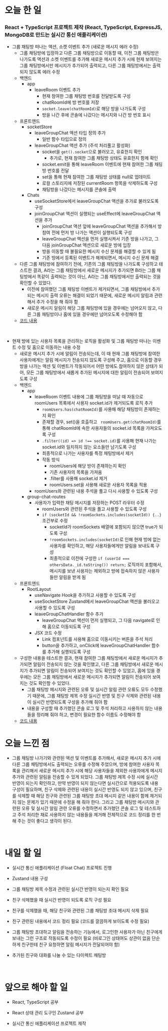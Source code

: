 # 오늘 한 일

### React + TypeScript 프로젝트 제작 (React, TypeScript, ExpressJS, MongoDB로 만드는 실시간 통신 애플리케이션)

- 그룹 채팅방 떠나는 액션, 소켓 이벤트 추가 (새로운 메시지 에러 수정)
  - 그룹 채팅방에 입장하고 다른 그룹 채팅방으로 이동할 때, 이전 그룹 채팅방은 나가도록 액션과 소켓 이벤트를 추가해 새로운 메시지 추가 시에 현재 보여지는 그룹 채팅방에서만 메시지가 추가되어 출력되고, 다른 그룹 채팅방에서는 출력되지 않도록 에러 수정
  - 백엔드
    - app
      - leaveRoom 이벤트 추가
        - 현재 참여한 그룹 채팅방 번호를 전달받도록 구성
        - chatRoomId에 방 번호를 저장
        - `socket.leave(chatRoomId)`로 해당 방을 나가도록 구성
        - 방을 나간 후에 콘솔에 나갔다는 메시지와 나간 방 번호 표시
  - 프론트엔드
    - socketStore
      - leaveGroupChat 액션 타입 정의 추가
        - 일반 함수 타입으로 정의
      - leaveGroupChat 액션 추가 (주석 처리풀고 활성화)
        - socket을 `get().socket`으로 불러오고, 유효한지 확인
          - 추가로, 현재 참여한 그룹 채팅방 상태도 유효한지 함께 확인
        - socket.emit을 통해 leaveRoom 이벤트에 현재 참여한 그룹 채팅방 번호를 전달
        - set을 통해 현재 참여한 그룹 채팅방 상태를 null로 업데이트
        - 로컬 스토리지에 저장된 currentRoom 항목을 삭제하도록 구성
        - 채팅방을 나갔다는 메시지를 콘솔에 출력
    - Chats
      - useSocketStore에서 leaveGroupChat 액션을 추가로 불러오도록 구성
      - joinGroupChat 액션이 실행되는 useEffect에 leaveGroupChat 액션을 추가
        - joinGroupChat 액션 앞에 leaveGroupChat 액션을 추가해서 방 참여 전에 먼저 방 나가는 액션이 실행되도록 구성
        - leaveGroupChat 액션을 먼저 실행시켜서 기존 방을 나가고, 그 다음 joinGroupChat 액션으로 새로운 방에 입장
        - 방을 이동할 때 불필요한 메시지 수신 문제를 해결할 수 있게 됨
        - 기존 방에서 등록된 이벤트가 해제되면서, 메시지 수신 문제 해결
  - 다른 그룹 채팅방에 참여하기 전에, 기존의 그룹 채팅방을 나가도록 구성하고 테스트한 결과, A라는 그룹 채팅방에서 새로운 메시지가 추가되면 B라는 그룹 채팅방에서 똑같이 출력되는 것이 아닌, A라는 그룹 채팅방에서만 출력되는 것을 확인할 수 있었다.
    - 이전에 참여했던 그룹 채팅방 이벤트가 제거되면서, 그룹 채팅방에서 추가되는 메시지 출력 오류는 해결이 되었기 때문에, 새로운 메시지 알림과 관련해서 추가 수정을 해 줘야 함
    - 새로운 메시지 알림이 해당 그룹 채팅방에 있을 경우에는 넘어오지 않고, 다른 그룹 채팅방이나 홈에 있을 경우에만 넘어오도록 수정해야 함
  - [코드 내용](https://github.com/jeongsangtae/float-chat/commit/444af4aa559045daa297961f088f3d22a0c11973)

<br />

- 현재 방에 있는 사용자 목록을 관리하는 로직을 활성화 및 그룹 채팅방 떠나는 이벤트 수정 및 홈으로 이동하는 내용 수정
  - 새로운 메시지 추가 시에 알림이 전송되는데, 이 때 현재 그룹 채팅방에 참여한 사용자에게는 알림 메시지가 전송되지 않도록 구성해 주고, 홈으로 이동할 경우 방을 나가는 액션 및 이벤트가 작동되어서 어떤 방에도 참여하지 않은 상태가 되어, 모든 그룹 채팅방에서 새롭게 추가된 메시지에 대한 알림이 전송되어 보여지도록 구성
  - 백엔드
    - app
      - leaveRoom 이벤트 내용에 그룹 채팅방을 떠날 때 자동으로 roomUsers 목록에서 사용자 socket.id가 제거되도록 로직 추가
        - `roomUsers.has(chatRoomId)`를 사용해 해당 채팅방이 존재하는지 확인
        - 존재할 경우, set()을 호출하고 ` roomUsers.get(chatRoomId)`를 통해 chatRoomId에 속한 사용자들의 socket.id 목록을 가져오도록 구성
        - `.filter((id) => id !== socket.id)`를 사용해 현재 나가는 socket.id와 일치하지 않는 요소들만 남기도록 구성
        - 최종적으로 나가는 사용자를 특정 채팅방에서 제거
        - 작동 방식
          - roomUsers에 해당 방이 존재하는지 확인
          - 기존 사용자의 목록을 가져옴
          - .filter를 사용해 socket.id 제거
          - roomUsers.set을 사용해 새로운 사용자 목록을 적용
      - roomUsers와 관련된 내용 주석을 풀고 다시 사용할 수 있도록 구성
    - group-chat-routes
      - 사용자가 입력한 채팅 메시지를 저장하는 POST 라우터 수정
        - roomUsers와 관련된 주석을 풀고 사용할 수 있도록 구성
        - `if (socketId && !roomSockets.includes(socketId)) {..}` 조건부로 수정
          - socketId가 roomSockets 배열에 포함되지 않으면 true가 되도록 구성
          - `!roomSockets.includes(socketId)`로 인해 현재 방에 없는 사용자를 확인하고, 해당 사용자들에게만 알림을 보내도록 구성
          - 최종적으로 이전에 구성한 `if (userId === othersData._id.toString()) return;` 로직까지 포함해서, 메시지를 보낸 사용자는 제외하고 방에 접속하지 않은 사용자들만 알림을 받게 됨
  - 프론트엔드
    - RootLayout
      - useNavigate Hook을 추가하고 사용할 수 있도록 구성
      - useSocketStore Zustand에서 leaveGroupChat 액션을 불러오고 사용할 수 있도록 구성
      - leaveGroupChatHandler 함수 추가
        - leaveGroupChat 액션이 먼저 실행되고, 그 다음 navigate로 인해 홈으로 이동되도록 구성
      - JSX 코드 수정
        - Link 컴포넌트를 사용해 홈으로 이동시키는 버튼을 주석 처리
        - button을 추가하고, onClick에 leaveGroupChatHandler 함수를 추가해 실행되도록 구성
  - 구성한 내용을 테스트한 결과, 현재 참여한 그룹 채팅방에서 새로운 메시지가 추가되면 알림이 전송되지 않는 것을 확인했고, 다른 그룹 채팅방에서 새로운 메시지가 추가되면 알림이 전송되어 보여지는 것도 확인할 수 있었고, 홈에 있을 경우에는 모든 그룹 채팅방에서 새로운 메시지가 추가되면 알림이 전송되어 보여지는 것도 확인할 수 있었다.
    - 그룹 채팅방 메시지와 관련된 오류 및 실시간 알림 관련 오류도 모두 수정했기 때문에, 그룹 채팅방 제목 수정 실시간 반영 및 친구 삭제와 관련된 내용이 실시간 반영되도록 구성을 추가해 줘야 함
    - 내용을 구성할 때 추가했던 콘솔 로그 및 주석 처리하고 사용하지 않는 내용들을 정리해 줘야 하고, 변경이 필요한 함수 이름도 수정해야 함
  - [코드 내용](https://github.com/jeongsangtae/float-chat/commit/612d3f7e4f7f322224bcb0e38d1b2806a28ba911)

# 오늘 느낀 점

- 그룹 채팅방 나가기와 관련된 액션 및 이벤트를 추가해서, 새로운 메시지 추가 시에 다른 그룹 채팅방에서도 출력되는 오류를 수정해 주었으며, 방에 참여한 사용자 목록을 관리해서 새로운 메시지 추가 시에 해당 사용자들을 제외한 사용자에게 메시지 추가와 관련된 알림을 전송할 수 있게 되었다. 그룹 채팅방 제목 수정 시에 실시간 반영이 되는지 확인하고, 만약 반영이 되지 않는다면 실시간으로 적용되도록 내용 구성이 필요하며, 친구 삭제와 관련된 내용이 실시간 반영도 되지 않고 있으며, 친구를 삭제할 때 해당 친구와 관련된 그룹 채팅방 초대 메시지 같은 내용이 함께 제거되지 않는 문제가 있기 때문에 수정을 해 줘야 한다. 그리고 그룹 채팅방 메시지와 관련된 오류 및 실시간 알림 관련 오류를 수정하면서 추가했던 콘솔 로그 및 테스트하고 주석 처리한 채로 사용하지 않는 내용들을 제거해 전체적으로 코드 정리를 한 번 해 주는 것이 좋다고 생각이 된다.

<br />

# 내일 할 일

- 실시간 통신 애플리케이션 (Float Chat) 프로젝트 진행

- Zustand 내용 구성

- 그룹 채팅방 제목 수정과 관련된 실시간 반영이 되는지 확인 필요

- 친구 삭제했을 때 실시간 반영이 되도록 로직 구성 필요

- 친구를 삭제했을 때, 해당 친구와 관련된 그룹 채팅방 초대 메시지 삭제 필요

- 친구 관련된 내용에서 코드 정리 필요 (코드를 깔끔하게 보이도록 수정 필요)

- 그룹 채팅방 초대하고 알림을 전송하는 기능에서, 로그인한 사용자가 아닌 친구에게 보내는 그런 구조로 작동되도록 수정이 필요 (비로그인 상태여도 상관이 없음 단순하게 친구한테 친구 요청하면 알림 메시지가 전달되어야 함)

- 추가된 친구와 대화를 나눌 수 있는 다이렉트 채팅방

<br />

# 앞으로 해야 할 일

- React, TypeScript 공부

- React 상태 관리 도구인 Zustand 공부

- 실시간 통신 애플리케이션 프로젝트 제작
